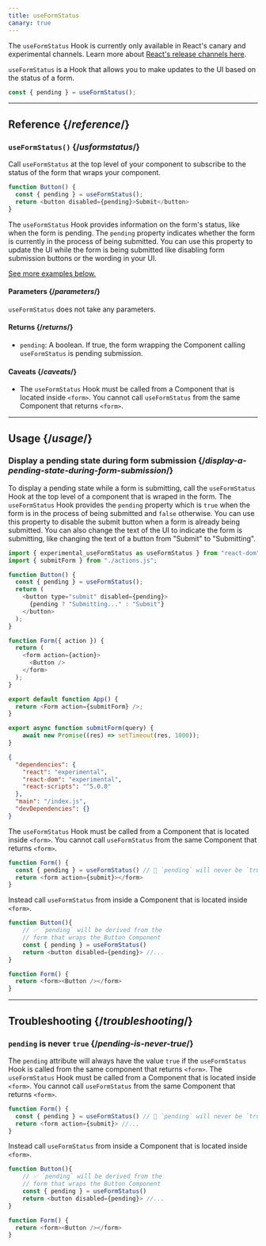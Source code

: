 ```yaml
---
title: useFormStatus
canary: true
---
```


<Canary>

The `useFormStatus` Hook is currently only available in React's canary and experimental channels. Learn more about [React's release channels here](/community/versioning-policy#all-release-channels).

</Canary>

<Intro>

`useFormStatus` is a Hook that allows you to make updates to the UI based on the status of a form.

```js
const { pending } = useFormStatus();
```

</Intro>

<InlineToc />

---

## Reference {/*reference*/}

### `useFormStatus()` {/*usformstatus*/}


Call `useFormStatus` at the top level of your component to subscribe to the status of the form that wraps your component.

```js
function Button() {
  const { pending } = useFormStatus();
  return <button disabled={pending}>Submit</button>
}
```

The `useFormStatus` Hook provides information on the form's status, like when the form is pending. The `pending` property indicates whether the form is currently in the process of being submitted. You can use this property to update the UI while the form is being submitted like disabling form submission buttons or the wording in your UI.

[See more examples below.](#usage)

#### Parameters {/*parameters*/}

`useFormStatus` does not take any parameters.

#### Returns {/*returns*/}

* `pending`: A boolean. If true, the form wrapping the Component calling `useFormStatus` is pending submission.

#### Caveats {/*caveats*/}

* The `useFormStatus` Hook must be called from a Component that is located inside `<form>`. You cannot call `useFormStatus` from the same Component that returns `<form>`.

---

## Usage {/*usage*/}

### Display a pending state during form submission {/*display-a-pending-state-during-form-submission*/}
To display a pending state while a form is submitting, call the `useFormStatus` Hook at the top level of a component that is wraped in the form. The `useFormStatus` Hook provides the `pending` property which is `true` when the form is in the process of being submitted and `false` otherwise. You can use this property to disable the submit button when a form is already being submitted. You can also change the text of the UI to indicate the form is submitting, like changing the text of a button from "Submit" to "Submitting".

<Sandpack>

```js App.js
import { experimental_useFormStatus as useFormStatus } from "react-dom";
import { submitForm } from "./actions.js";

function Button() {
  const { pending } = useFormStatus();
  return (
    <button type="submit" disabled={pending}>
      {pending ? "Submitting..." : "Submit"}
    </button>
  );
}

function Form({ action }) {
  return (
    <form action={action}>
      <Button />
    </form>
  );
}

export default function App() {
  return <Form action={submitForm} />;
}
```

```js actions.js hidden
export async function submitForm(query) {
    await new Promise((res) => setTimeout(res, 1000));
}
```

```json package.json hidden
{
  "dependencies": {
    "react": "experimental",
    "react-dom": "experimental",
    "react-scripts": "^5.0.0"
  },
  "main": "/index.js",
  "devDependencies": {}
}
```
</Sandpack>  

<Pitfall>

The `useFormStatus` Hook must be called from a Component that is located inside `<form>`. You cannot call `useFormStatus` from the same Component that returns `<form>`.

```js
function Form() {
  const { pending } = useFormStatus() // 🚩 `pending` will never be `true`
  return <form action={submit}></form>
}
```

Instead call `useFormStatus` from inside a Component that is located inside `<form>`.

```js
function Button(){
    // ✅ `pending` will be derived from the 
    // form that wraps the Button Component
    const { pending } = useFormStatus() 
    return <button disabled={pending}> //...
}

function Form() {
  return <form><Button /></form>
}
```

</Pitfall>

---

## Troubleshooting {/*troubleshooting*/}

### `pending` is never `true` {/*pending-is-never-true*/}

The `pending` attribute will always have the value `true` if the `useFormStatus` Hook is called from the same component that returns `<form>`. The `useFormStatus` Hook must be called from a Component that is located inside `<form>`. You cannot call `useFormStatus` from the same Component that returns `<form>`.

```js
function Form() {
  const { pending } = useFormStatus() // 🚩 `pending` will never be `true`
  return <form action={submit}> //...
}
```

Instead call `useFormStatus` from inside a Component that is located inside `<form>`.

```js
function Button(){
    // ✅ `pending` will be derived from the 
    // form that wraps the Button Component
    const { pending } = useFormStatus() 
    return <button disabled={pending}> //...
}

function Form() {
  return <form><Button /></form>
}
```
